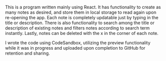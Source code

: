 This is a program written mainly using React.
It has functionality to create as many notes as desired, and store them in local storage to read again upon re-opening the app.
Each note is completely updatable just by typing in the title or description.
There is also functionality to search among the title or description of existing notes and filters notes according to search term instantly.
Lastly, notes can be deleted with the x in the corner of each note.

I wrote the code using CodeSandbox, utilizing the preview functionality while it was in progress and uploaded upon completion to GitHub for retention and sharing. 